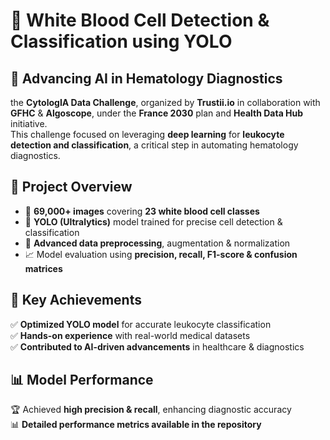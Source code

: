 # 🚀 White Blood Cell Detection & Classification using YOLO

## 📌 Advancing AI in Hematology Diagnostics

the **CytologIA Data Challenge**, organized by **Trustii.io** in collaboration with **GFHC** & **Algoscope**, under the **France 2030** plan and **Health Data Hub** initiative.  
This challenge focused on leveraging **deep learning** for **leukocyte detection and classification**, a critical step in automating hematology diagnostics.

## 🧬 Project Overview

- 📸 **69,000+ images** covering **23 white blood cell classes**  
- 🧠 **YOLO (Ultralytics)** model trained for precise cell detection & classification  
- 🔄 **Advanced data preprocessing**, augmentation & normalization  
- 📈 Model evaluation using **precision, recall, F1-score & confusion matrices**  

## 🎯 Key Achievements

✅ **Optimized YOLO model** for accurate leukocyte classification  
✅ **Hands-on experience** with real-world medical datasets  
✅ **Contributed to AI-driven advancements** in healthcare & diagnostics  

## 📊 Model Performance

🏆 Achieved **high precision & recall**, enhancing diagnostic accuracy  
📊 **Detailed performance metrics available in the repository**  
